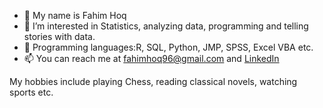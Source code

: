 - 👋 My name is Fahim Hoq
- 👀 I’m interested in Statistics, analyzing data, programming and telling stories with data.
- 🌱 Programming languages:R, SQL, Python, JMP, SPSS, Excel VBA etc. 
- 📫 You can reach me at fahimhoq96@gmail.com and [LinkedIn](https://www.linkedin.com/in/fahim-hoq)

My hobbies include playing Chess, reading classical novels, watching sports etc.

<!---
fahimhoq96/fahimhoq96 is a ✨ special ✨ repository because its `README.md` (this file) appears on your GitHub profile.
You can click the Preview link to take a look at your changes.
--->
